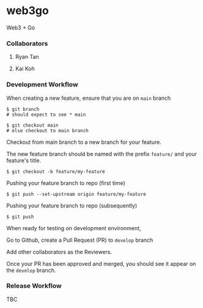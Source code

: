 # web3go
Web3 + Go

### Collaborators

1. Ryan Tan

2. Kai Koh

### Development Workflow

When creating a new feature, ensure that you are on `main` branch

```
$ git branch
# should expect to see * main

$ git checkout main
# else checkout to main branch
```

Checkout from main branch to a new branch for your feature.

The new feature branch should be named with the prefix `feature/` and your feature's title.

```
$ git checkout -b feature/my-feature
```

Pushing your feature branch to repo (first time)

```
$ git push --set-upstream origin feature/my-feature
```

Pushing your feature branch to repo (subsequently)

```
$ git push
```

When ready for testing on development environment,

Go to Github, create a Pull Request (PR) to `develop` branch

Add other collaborators as the Reviewers.

Once your PR has been approved and merged, you should see it appear on the `develop` branch.

### Release Workflow
TBC